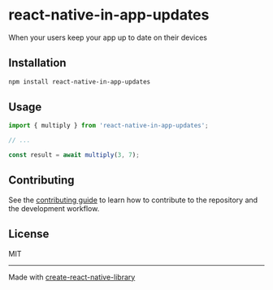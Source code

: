 # react-native-in-app-updates

When your users keep your app up to date on their devices

## Installation

```sh
npm install react-native-in-app-updates
```

## Usage


```js
import { multiply } from 'react-native-in-app-updates';

// ...

const result = await multiply(3, 7);
```


## Contributing

See the [contributing guide](CONTRIBUTING.md) to learn how to contribute to the repository and the development workflow.

## License

MIT

---

Made with [create-react-native-library](https://github.com/callstack/react-native-builder-bob)

